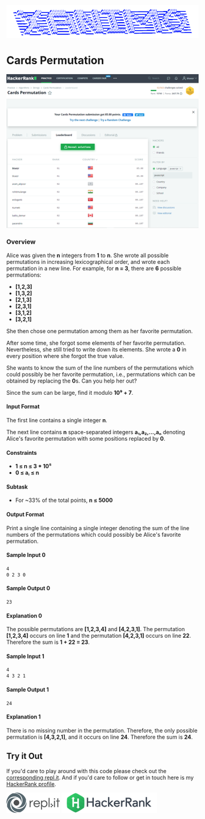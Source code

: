 ﻿![CardsPermutation](https://raw.githubusercontent.com/xanimo/images/master/logo.png?token=AHTBONAJ6MJ3U7ZT32YFAZK7NZOV6)

# Cards Permutation
<a href="https://www.hackerrank.com/challenges/cards-permutation" target="_blank"><img src="https://raw.githubusercontent.com/xanimo/images/master/CardsPermutationRank.png?token=AHTBONEMPAGKWXOLLAA3R327OUDFA" alt="first ever fully accepted solution to this problem written in javascript!"></a>

### Overview
Alice was given the **n** integers from **1** to **n**. She wrote all possible permutations in increasing lexicographical order, and wrote each permutation in a new line. For example, for **n = 3**, there are **6** possible permutations:
*  **[1,2,3]**
*  **[1,3,2]**
*  **[2,1,3]**
*  **[2,3,1]**
*  **[3,1,2]**
*  **[3,2,1]**

She then chose one permutation among them as her favorite permutation.

After some time, she forgot some elements of her favorite permutation. Nevertheless, she still tried to write down its elements. She wrote a **0** in every position where she forgot the true value.

She wants to know the sum of the line numbers of the permutations which could possibly be her favorite permutation, i.e., permutations which can be obtained by replacing the **0**s. Can you help her out?

Since the sum can be large, find it modulo **10&#8313; + 7**.
#### Input Format
The first line contains a single integer **n**.

The next line contains **n** space-separated integers **a&#8321;,a&#8322;,...,a&#8345;** denoting Alice's favorite permutation with some positions replaced by **0**.

#### Constraints
*  **1 ≤ n ≤ 3 * 10&#8309;**
*  **0 ≤ a&#7522; ≤ n**
#### Subtask
* For ~33% of the total points, **n ≤ 5000**

#### Output Format

Print a single line containing a single integer denoting the sum of the line numbers of the permutations which could possibly be Alice's favorite permutation.

#### Sample Input 0
```
4
0 2 3 0
```
#### Sample Output 0
```
23
```
#### Explanation 0
The possible permutations are **[1,2,3,4]** and **[4,2,3,1]**. The permutation **[1,2,3,4]** occurs on line **1** and the permutation **[4,2,3,1]** occurs on line **22**. Therefore the sum is **1 + 22 = 23**.

#### Sample Input 1
````
4
4 3 2 1
````
#### Sample Output 1
````
24
````

#### Explanation 1
There is no missing number in the permutation. Therefore, the only possible permutation is **[4,3,2,1]**, and it occurs on line **24**. Therefore the sum is **24**.

## Try it Out
If you'd care to play around with this code please check out the [corresponding repl.it](https://repl.it/@xanimo/CardsPermutation#index.js).  And if you'd care to follow or get in touch here is my [HackerRank profile](https://www.hackerrank.com/profile/bluezr).

<a href="https://repl.it/@xanimo/CardsPermutation#index.js" target="_blank"><img src="https://raw.githubusercontent.com/xanimo/images/master/replit.svg?token=AHTBONGAPFTTFFRQALQZLCK7NZ3WG" width="140"/></a> <a href="https://www.hackerrank.com/profile/bluezr" target="_blank"><img src="https://raw.githubusercontent.com/xanimo/images/master/hrlogo.svg?token=AHTBONALBFYHHXNAG4MQE427NZZK2" width="250"/></a> 
